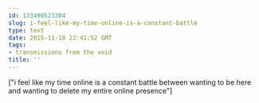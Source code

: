 ```yaml
---
id: 133490523304
slug: i-feel-like-my-time-online-is-a-constant-battle
type: text
date: 2015-11-18 22:41:52 GMT
tags:
- transmissions from the void
title: ''
---
```

["i feel like my time online is a constant battle between wanting to be here and wanting to delete my entire online presence"]